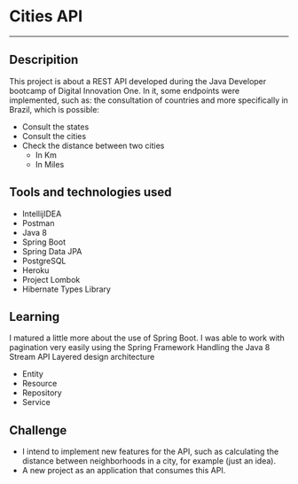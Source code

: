 # Cities API

<hr>

## Descripition

This project is about a REST API developed during the Java Developer bootcamp of Digital Innovation One. In it, some endpoints were implemented, such as: the consultation of countries and more specifically in Brazil, which is possible:

- Consult the states
- Consult the cities
- Check the distance between two cities
    - In Km
    - In Miles
    


## Tools and technologies used
- IntellijIDEA
- Postman
- Java 8
- Spring Boot
- Spring Data JPA
- PostgreSQL
- Heroku
- Project Lombok
- Hibernate Types Library


## Learning

I matured a little more about the use of Spring Boot.
I was able to work with pagination very easily using the Spring Framework
Handling the Java 8 Stream API
Layered design architecture
- Entity
- Resource
- Repository
- Service

## Challenge

- I intend to implement new features for the API, such as calculating the distance between neighborhoods in a city, for example (just an idea).
- A new project as an application that consumes this API.